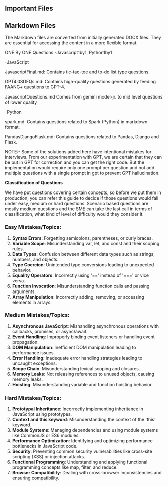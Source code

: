 Important Files
---------------

Markdown Files
-
The Markdown files are converted from initially generated DOCX files. They are essential for accessing the content in a more flexible format.

ONE By ONE Questions:-Javascript1by1, Python1by1

-JavaScript


JavascriptFinal.md: 
Contains tic-tac-toe and to-do list type questions.

GPT4.0SDEQs.md: 
Contains high-quality questions generated by feeding FAANG+ questions to GPT-4.

JavascriptQuestions.md
Comes from gemini model-jr. to mid level questions of lower quality


-Python


spark.md: Contains questions related to Spark (Python) in markdown format.

PandasDjangoFlask.md: Contains questions related to Pandas, Django and Flask.


NOTE:- Some of the solutions added here have intentional mistakes for interviews. From our experimentation with GPT, we are certain that they can be put in GPT for correction and you can get the right code. But the implementation would require only one prompt per question and not add multiple questions with a single prompt in gpt to prevent GPT hallucination. 


**Classification of Questions**

We have put questions covering certain concepts, so before we put them in production, you can refer this guide to decide if those questions would fall under easy, medium or hard questions.
Scenario based questions are mostly medium questions and the SME can take the last call in terms of classification, what kind of level of difficulty would they consider it.


### Easy Mistakes/Topics:
1. **Syntax Errors**: Forgetting semicolons, parentheses, or curly braces.
2. **Variable Scope**: Misunderstanding var, let, and const and their scoping rules.
3. **Data Types**: Confusion between different data types such as strings, numbers, and objects.
4. **Type Coercion**: Unintended type conversions leading to unexpected behavior.
5. **Equality Operators**: Incorrectly using '==' instead of '===' or vice versa.
6. **Function Invocation**: Misunderstanding function calls and passing arguments.
7. **Array Manipulation**: Incorrectly adding, removing, or accessing elements in arrays.

### Medium Mistakes/Topics:
1. **Asynchronous JavaScript**: Mishandling asynchronous operations with callbacks, promises, or async/await.
2. **Event Handling**: Improperly binding event listeners or handling event propagation.
3. **DOM Manipulation**: Inefficient DOM manipulation leading to performance issues.
4. **Error Handling**: Inadequate error handling strategies leading to uncaught exceptions.
5. **Scope Chain**: Misunderstanding lexical scoping and closures.
6. **Memory Leaks**: Not releasing references to unused objects, causing memory leaks.
7. **Hoisting**: Misunderstanding variable and function hoisting behavior.

### Hard Mistakes/Topics:
1. **Prototypal Inheritance**: Incorrectly implementing inheritance in JavaScript using prototypes.
2. **Context and this keyword**: Misunderstanding the context of the 'this' keyword.
3. **Module Systems**: Managing dependencies and using module systems like CommonJS or ES6 modules.
4. **Performance Optimization**: Identifying and optimizing performance bottlenecks in JavaScript code.
5. **Security**: Preventing common security vulnerabilities like cross-site scripting (XSS) or injection attacks.
6. **Functional Programming**: Understanding and applying functional programming concepts like map, filter, and reduce.
7. **Browser Compatibility**: Dealing with cross-browser inconsistencies and ensuring compatibility.
